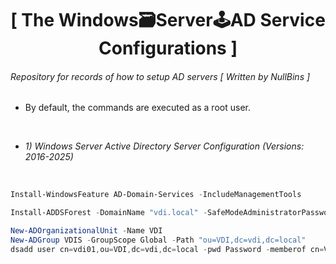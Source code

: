 <div align="center">
  <h1>[ The Windows🗃Server🕹AD Service Configurations ]</h1>
</div>

###### Repository for records of how to setup AD servers [ *Written by NullBins* ]
- By default, the commands are executed as a root user.

<br/>

- *1) Windows Server Active Directory Server Configuration (Versions: 2016-2025)*

<br/>

```powershell
Install-WindowsFeature AD-Domain-Services -IncludeManagementTools
```
```powershell
Install-ADDSForest -DomainName "vdi.local" -SafeModeAdministratorPassword (ConvertTo-SecureString -String "Password" -AsPlainText -Force) -InstallDns:$true -Force
```
```powershell
New-ADOrganizationalUnit -Name VDI
New-ADGroup VDIS -GroupScope Global -Path "ou=VDI,dc=vdi,dc=local"
dsadd user cn=vdi01,ou=VDI,dc=vdi,dc=local -pwd Password -memberof cn=VDIS,ou=VDI,dc=vdi,dc=local
```
